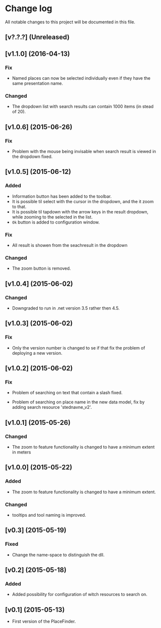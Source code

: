 # Change log
All notable changes to this project will be documented in this file.

## [v?.?.?] (Unreleased)

## [v1.1.0] (2016-04-13)

### Fix
- Named places can now be selected individually even if they have the same presentation name. 

### Changed
- The dropdown list with search results can contain 1000 items (in stead of 20).

## [v1.0.6] (2015-06-26)
### Fix
- Problem with the mouse being invisable when search result is viewed in the dropdown fixed.

## [v1.0.5] (2015-06-12)
### Added
- Information button has been added to the toolbar.
- It is possible til select with the cursor in the dropdown, and the it zoom to that.
- It is possible til tapdown with the arrow keys in the result dropdown, while zooming to the selected in the list.
- `Ok` button is added to configuration window.

### Fix
- All result is showen from the seachresult in the dropdown

### Changed
- The zoom button is removed.

## [v1.0.4] (2015-06-02)
### Changed
- Downgraded to run in .net version 3.5 rather then 4.5.


## [v1.0.3] (2015-06-02)
### Fix
- Only the version number is changed to se if that fix the problem of deploying a new version.

## [v1.0.2] (2015-06-02)
### Fix
- Problem of searching on text that contain a slash fixed.

- Problem of searching on place name in the new data model, fix by adding search resource 'stednavne_v2'.

## [v1.0.1] (2015-05-26)
### Changed
- The zoom to feature functionality is changed to have a minimum extent in meters

## [v1.0.0] (2015-05-22)
### Added
- The zoom to feature functionality is changed to have a minimum extent.

### Changed
- tooltips and tool naming is improved.

## [v0.3] (2015-05-19)

### Fixed
- Change the name-space to distinguish the dll.

## [v0.2] (2015-05-18)

### Added
- Added possibility for configuration of witch resources to search on.

## [v0.1] (2015-05-13)
- First version of the PlaceFinder.